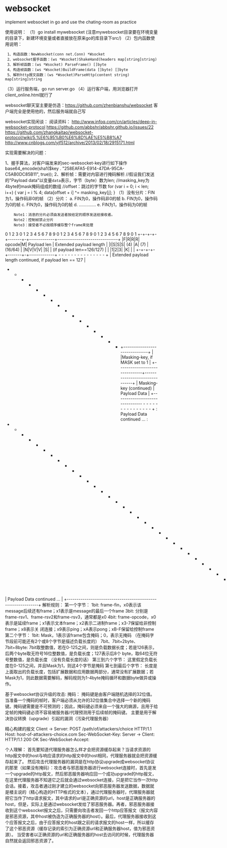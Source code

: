 # websocket
implement websocket in go and use the chating-room as practice

使用说明：
（1）go install mywebsocket (注意mywebsocket目录要在环境变量的目录下，新建环境变量或者直接放在原来go的库目录下src/)
（2）包内函数使用说明： 
     
     1、构造函数：NewWsocket(conn net.Conn) *Wsocket
     2、websocket握手函数：(ws *Wsocket)ShakeHand(headers map[string]string)
     3、解析帧函数：(ws *Wsocket) ParseFrame() []byte
     4、构造帧函数：(ws *Wsocket)BuildFrame(data []byte) []byte
     5、解析http报文函数：(ws *Wsocket)ParseHttp(content string) map[string]string

（3）运行服务端，go run server.go
（4）运行客户端，用浏览器打开client_online.html就行了

websocket聊天室主要是仿造：https://github.com/zhenbianshu/websocket
客户端完全是使用他的，然后服务端就自己写

websocket实现闲谈：
阅读资料：   http://www.infoq.com/cn/articles/deep-in-websocket-protocol
            https://github.com/abbshr/abbshr.github.io/issues/22
            https://github.com/zhangkaitao/websocket-protocol/wiki/5.%E6%95%B0%E6%8D%AE%E5%B8%A7
            http://www.cnblogs.com/yjf512/archive/2013/02/18/2915171.html
            

实现需要解决的问题：

1、握手算法，对客户端发来的sec-websocket-key进行如下操作
base64_encode(sha1($key . "258EAFA5-E914-47DA-95CA-C5AB0DC85B11", true));
2、解析帧：需要对内容进行掩码解析
	      //假设我们发送的"Payload data"以变量`data`表示，字节（byte）数为len;
      //masking_key为4byte的mask掩码组成的数组
    //offset：跳过的字节数
	for (var i = 0; i < len; i++) {
        var j = i % 4;
        data[offset + i] ^= masking_key[j];
    }
（1）没有分片：FIN为1，操作码非0的帧
（2）分片：
	a. FIN为0，操作码非0的帧
	b. FIN为0，操作码为0的帧
	c. FIN为0，操作码为0的帧
	d. …………..
	e. FIN为1，操作码为0的帧
    
        Note1：消息的分片必须由发送者按给定的顺序发送给接收者。
        Note2：控制帧禁止分片
        Note3：接受者不必按顺序缓存整个frame来处理

  0                   1                   2                   3
  0 1 2 3 4 5 6 7 8 9 0 1 2 3 4 5 6 7 8 9 0 1 2 3 4 5 6 7 8 9 0 1
 +-+-+-+-+-------+-+-------------+-------------------------------+
 |F|R|R|R| opcode|M| Payload len |    Extended payload length    |
 |I|S|S|S|  (4)  |A|     (7)     |             (16/64)           |
 |N|V|V|V|       |S|             |   (if payload len==126/127)   |
 | |1|2|3|       |K|             |                               |
 +-+-+-+-+-------+-+-------------+ - - - - - - - - - - - - - - - +
 |     Extended payload length continued, if payload len == 127  |
 + - - - - - - - - - - - - - - - +-------------------------------+
 |                               |Masking-key, if MASK set to 1  |
 +-------------------------------+-------------------------------+
 | Masking-key (continued)       |          Payload Data         |
 +-------------------------------- - - - - - - - - - - - - - - - +
 :                     Payload Data continued ...                :
 + - - - - - - - - - - - - - - - - - - - - - - - - - - - - - - - +
 |                     Payload Data continued ...                |
 +---------------------------------------------------------------+
解析规则：
第一个字节：
	1bit: frame-fin，x0表示该message后续还有frame；x1表示是message的最后一个frame
	3bit: 分别是frame-rsv1、frame-rsv2和frame-rsv3，通常都是x0
	4bit: frame-opcode，x0表示是延续frame；x1表示文本frame；x2表示二进制frame；x3-7保留给非控制frame；x8表示关 闭连接；x9表示ping；xA表示pong；xB-F保留给控制frame
第二个字节：
	1bit: Mask，1表示该frame包含掩码；0，表示无掩码
	（在掩码字节段前可能还有2个或8个字节是描述负载长度的）
	7bit、7bit+2byte、7bit+8byte: 7bit取整数值，若在0-125之间，则是负载数据长度；若是126表示，后两个byte取无符号16位整数值，是负载长度；127表示后8个 byte，取64位无符号整数值，是负载长度
（没有负载长度的话）
第三到六个字节：
	这里假定负载长度在0-125之间，并且Mask为1，则这4个字节是掩码
第七到最后个字节：
长度是上面取出的负载长度，包括扩展数据和应用数据两部分，通常没有扩展数据；若Mask为1，则此数据需要解码，解码规则为1-4byte掩码循环和数据byte做异或操作。


基于websocket协议升级的攻击:
掩码：
    掩码键是由客户端随机选择的32位值。当准备一个掩码的帧时，客户端必须从允许的32位值集合中选择一个新的掩码键。掩码键需要是不可预测的；因此，掩码键必须来自一个强大的熵源，且用于给定帧的掩码键必须不容易被服务器/代理预测用于后续帧的掩码键。
    主要是用于解决协议转换（upgrade）引起的漏洞（污染代理服务器）

精心构建的报文
Client → Server:
POST /path/of/attackers/choice HTTP/1.1 Host: host-of-attackers-choice.com Sec-WebSocket-Key: <connection-key>
Server → Client:
HTTP/1.1 200 OK
Sec-WebSocket-Accept: <connection-key>

个人理解：
首先要知道代理服务器怎么样才会把资源缓存起来？当请求资源的http报文中的host与响应请求的http报文中的host相同，代理服务器就会把资源缓存起来了。
然后攻击代理服务器的漏洞是在http协议upgrade成websocket协议的那里（如果没有掩码）：攻击者与邪恶服务器进行websocket连接时，首先是发一个upgrade的http报文，然后邪恶服务器响应回一个成功upgrade的http报文，在这里代理服务器不知道它之后就会通过websocket连接，只是把它当作一次http会话。接着，攻击者通过刚才建立的websocket向邪恶服务器发送数据，数据就是楼主说的（精心构造的HTTP格式的文本），通过代理服务器时，代理服务器就把它当作了http请求报文，其中请求的url是正确资源的url，host是正确服务器的host，但是，实际上是通过websocket发给了邪恶服务器。再者，邪恶服务器接收到这个websocket报文之后，只需要向攻击者发回一个http应答报文（报文内容是邪恶资源，其中host被伪造为正确服务器的host）。最后，代理服务器接收到这个应答报文之后，由于应答报文的host跟之前的请求报文的host一样，所以缓存了这个邪恶资源（缓存记录的索引为正确资源url和正确服务器host，值为邪恶资源）。
当受害者以正确资源的url和正确服务器的host去访问的时候，代理服务器自然就会返回邪恶资源了。
